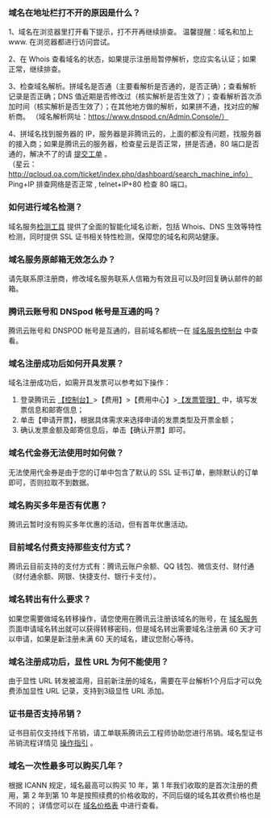 ### 域名在地址栏打不开的原因是什么？
1、域名在浏览器里打开看下提示，打不开再继续排查。 
温馨提醒：域名和加上 www. 在浏览器都进行访问尝试。 

2、在 Whois 查看域名的状态，如果提示注册局暂停解析，您应实名认证；如果正常，继续排查。 

3、检查域名解析。拼域名是否通（主要看解析是否通的，是否正确）；查看解析记录是否正确；DNS 值近期是否修改过（核实解析是否生效了）；查看解析首次添加时间（核实解析是否生效了）；在其他地方做的解析，如果拼不通，找对应的解析商。 
（域名解析网址：https://www.dnspod.cn/Admin.Console/） 

4、拼域名找到服务器的 IP，服务器是非腾讯云的，上面的都没有问题，找服务器的接入商；如果是腾讯云的服务器，检查星云是否正常，拼是否通，80 端口是否通的，解决不了的请 [提交工单](https://console.cloud.tencent.com/workorder/category) 。   
（星云：http://qcloud.oa.com/ticket/index.php/dashboard/search_machine_info） 
 Ping+IP 排查网络是否正常 , telnet+IP+80 检查 80 端口。

### 如何进行域名检测？
域名服务[检测工具](https://cloud.tencent.com/product/tools) 提供了全面的智能化域名诊断，包括 Whois、DNS 生效等特性检测，同时提供 SSL 证书相关特性检测，保障您的域名和网站健康。

### 域名服务原邮箱无效怎么办？
请先联系原注册商，修改域名服务联系人信箱为有效且可以及时回复确认邮件的邮箱。

### 腾讯云账号和 DNSpod 帐号是互通的吗？
腾讯云账号和 DNSPOD 帐号是互通的，目前域名都统一在 [域名服务控制台](https://console.cloud.tencent.com/domain/mydomain) 中查看。

### 域名注册成功后如何开具发票？
域名注册成功后，如需开具发票可以参考如下操作：
1. 登录腾讯云 [【控制台】](https://console.cloud.tencent.com/)>【费用】>【费用中心】>[【发票管理】](https://console.cloud.tencent.com/account/invoice) 中，填写发票信息和邮寄信息；
2. 单击【申请开票】，根据具体需求来选择申请的发票类型及开票金额；
3. 确认发票金额及邮寄信息后，单击【确认开票】即可。

### 域名代金券无法使用时如何做？
无法使用代金券是由于您的订单中包含了默认的 SSL 证书订单，删除默认的订单即可，否则拉取不到数据。

### 域名购买多年是否有优惠？
腾讯云暂时没有购买多年优惠的活动，但有首年优惠活动。

### 目前域名付费支持那些支付方式？
腾讯云目前支持的支付方式有：腾讯云账户余额、QQ 钱包、微信支付、财付通（财付通余额、网银、快捷支付、银行卡支付）。
  
### 域名转出有什么要求？
如果您需要做域名转移操作，请您使用在腾讯云注册该域名的账号，在 [域名服务](https://console.cloud.tencent.com/domain)  页面申请域名转出就可以获得转移密码，但是域名转出需要域名注册满 60 天才可以申请，如果是新注册未满 60 天的域名，建议您耐心等待。

### 域名注册成功后，显性 URL 为何不能使用？
由于显性 URL 转发被滥用，目前新注册的域名，需要在平台解析1个月后才可以免费添加显性 URL 记录，支持到3级显性 URL 添加。

### 证书是否支持吊销？
证书目前仅支持线下吊销，请工单联系腾讯云工程师协助您进行吊销。域名型证书吊销流程详情见 [操作指引](https://cloud.tencent.com/document/product/400/6550)  。

### 域名一次性最多可以购买几年？
根据 ICANN 规定，域名最高可以购买 10 年，第 1 年我们收取的是首次注册的费用，第 2 年到第 10 年是按照续费的价格收取的，不同后缀的域名其收费价格也是不同的； 
详情您可以在 [域名价格表](https://buy.cloud.tencent.com/domain?price=1) 中进行查看。








